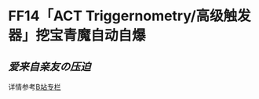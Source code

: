 # FF14「ACT Triggernometry/高级触发器」挖宝青魔自动自爆

## *爱来自亲友の压迫*

详情参考[B站专栏](https://www.bilibili.com/opus/961845208806326326 "悬停显示")
